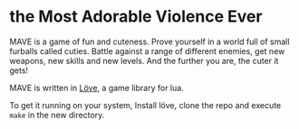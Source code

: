 # the Most Adorable Violence Ever

MAVE is a game of fun and cuteness. Prove yourself in a world full of small furballs called cuties. Battle against a range of different enemies, get new weapons, new skills and new levels. And the further you are, the cuter it gets!

MAVE is written in [Löve](https://www.love2d.org/), a game library for lua.

To get it running on your system, Install löve, clone the repo and execute `make` in the new directory.
